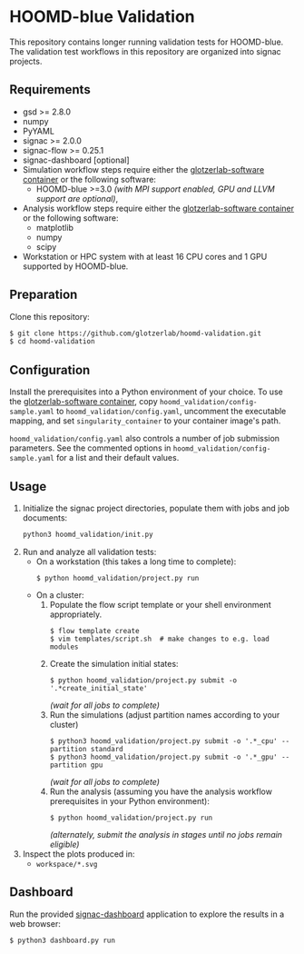 # HOOMD-blue Validation

This repository contains longer running validation tests for HOOMD-blue. The
validation test workflows in this repository are organized into signac projects.

## Requirements

* gsd >= 2.8.0
* numpy
* PyYAML
* signac >= 2.0.0
* signac-flow >= 0.25.1
* signac-dashboard [optional]
* Simulation workflow steps require either the [glotzerlab-software container]
  or the following software:
    * HOOMD-blue >=3.0 *(with MPI support enabled, GPU and LLVM support are optional)*,
* Analysis workflow steps require either the [glotzerlab-software container] or
  the following software:
    * matplotlib
    * numpy
    * scipy
* Workstation or HPC system with at least 16 CPU cores and 1 GPU supported by
  HOOMD-blue.

## Preparation

Clone this repository:

```bash
$ git clone https://github.com/glotzerlab/hoomd-validation.git
$ cd hoomd-validation
```

## Configuration

Install the prerequisites into a Python environment of your choice. To use the
[glotzerlab-software container], copy `hoomd_validation/config-sample.yaml` to
`hoomd_validation/config.yaml`, uncomment the executable mapping, and set
`singularity_container` to your container image's path.

`hoomd_validation/config.yaml` also controls a number of job submission
parameters. See the commented options in `hoomd_validation/config-sample.yaml`
for a list and their default values.

## Usage

1. Initialize the signac project directories, populate them with jobs and job
documents:
    ```bash
    python3 hoomd_validation/init.py
    ```
2. Run and analyze all validation tests:
    * On a workstation (this takes a long time to complete):
        ```
        $ python hoomd_validation/project.py run
        ```
    * On a cluster:
        1. Populate the flow script template or your shell environment appropriately.
            ```
            $ flow template create
            $ vim templates/script.sh  # make changes to e.g. load modules
            ```
        2. Create the simulation initial states:
            ```
            $ python hoomd_validation/project.py submit -o '.*create_initial_state'
            ```
            *(wait for all jobs to complete)*
        3. Run the simulations (adjust partition names according to your cluster)
            ```
            $ python3 hoomd_validation/project.py submit -o '.*_cpu' --partition standard
            $ python3 hoomd_validation/project.py submit -o '.*_gpu' --partition gpu
            ```
            *(wait for all jobs to complete)*
        4. Run the analysis (assuming you have the analysis workflow prerequisites in your Python environment):
            ```
            $ python hoomd_validation/project.py run
            ```
            *(alternately, submit the analysis in stages until no jobs remain eligible)*
3. Inspect the plots produced in:
    * `workspace/*.svg`

## Dashboard

Run the provided [signac-dashboard] application to explore the results in a web browser:

```bash
$ python3 dashboard.py run
```

[glotzerlab-software container]: https://glotzerlab-software.readthedocs.io/
[signac-dashboard]: https://docs.signac.io/projects/dashboard/
